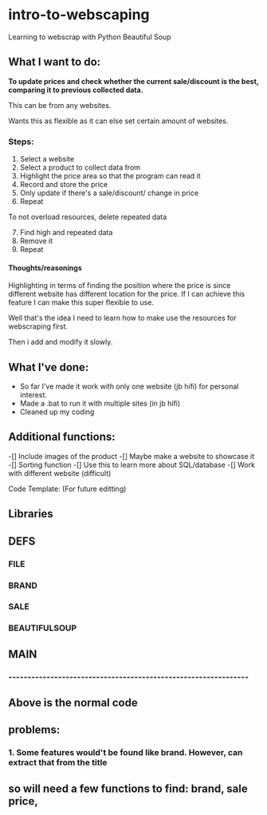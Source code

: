 # intro-to-webscaping
Learning to webscrap with Python Beautiful Soup

## What I want to do:
**To update prices and check whether the current sale/discount is the best, comparing it to previous collected data.**

This can be from any websites. 

Wants this as flexible as it can 
else set certain amount of websites.


### Steps:
1. Select a website
2. Select a product to collect data from
3. Highlight the price area so that the program can read it
4. Record and store the price
5. Only update if there's a sale/discount/ change in price
6. Repeat

To not overload resources, delete repeated data

7. Find high and repeated data
8. Remove it
9. Repeat

#### Thoughts/reasonings
Highlighting in terms of finding the position where the price is since different website has different location for the price.
If I can achieve this feature I can make this super flexible to use.


Well that's the idea I need to  learn how to make use the resources for webscraping first.

Then i add and modify it slowly.

## What I've done:
- So far I've made it work with only one website (jb hifi) for personal interest. 
- Made a .bat to run it with multiple sites (in jb hifi) 
- Cleaned up my coding


## Additional functions:
-[] Include images of the product
-[] Maybe make a website to showcase it
-[] Sorting function
-[] Use this to learn more about SQL/database
-[] Work with different website (difficult)




Code Template: (For future editting)

## Libraries 




## DEFS

### FILE 


### BRAND


### SALE


### BEAUTIFULSOUP


## MAIN








### ---------------------------------------------------------------
## Above is the normal code

## problems:
### 1. Some features would't be found like brand. However, can extract that from the title
## so will need a few functions to find: brand, sale price, 



